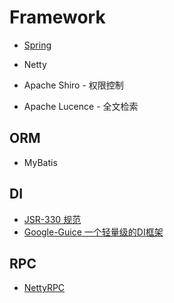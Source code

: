 # Framework

* [Spring](java-framework/spring/README.md)
* Netty


* Apache Shiro - 权限控制
* Apache Lucence - 全文检索

## ORM
* MyBatis

## DI
* [JSR-330 规范](DI/JSR-330.md)
* [Google-Guice 一个轻量级的DI框架](DI/google-guice/README.md)

## RPC
* [NettyRPC](https://github.com/tang-jie/NettyRPC)